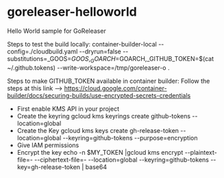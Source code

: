 # goreleaser-helloworld
Hello World sample for GoReleaser

Steps to test the build locally:
container-builder-local --config=./cloudbuild.yaml --dryrun=false --substitutions=_GOOS=$GOOS,_GOARCH=$GOARCH,_GITHUB_TOKEN=$(cat ~/.github.tokens) --write-workspace=/tmp/goreleaser-o .

Steps to make GITHUB_TOKEN available in container builder:
Follow the steps at this link --> https://cloud.google.com/container-builder/docs/securing-builds/use-encrypted-secrets-credentials
 - First enable KMS API in your project
 - Create the keyring
 gcloud kms keyrings create github-tokens --location=global
 - Create the Key
 gcloud kms keys create gh-release-token --location=global --keyring=github-tokens --purpose=encryption
 - Give IAM permissions
 - Encrypt the key
 echo -n $MY_TOKEN |gcloud kms encrypt --plaintext-file=- --ciphertext-file=- --location=global --keyring=github-tokens --key=gh-release-token | base64
